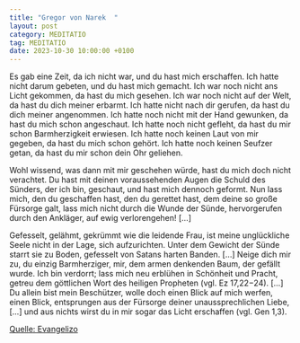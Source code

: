 ```yaml
---
title: "Gregor von Narek  "
layout: post
category: MEDITATIO
tag: MEDITATIO
date: 2023-10-30 10:00:00 +0100
---
```

Es gab eine Zeit, da ich nicht war, und du hast mich erschaffen.
Ich hatte nicht darum gebeten, und du hast mich gemacht.
Ich war noch nicht ans Licht gekommen, da hast du mich gesehen.
Ich war noch nicht auf der Welt, da hast du dich meiner erbarmt.
Ich hatte nicht nach dir gerufen, da hast du dich meiner angenommen.<!--more-->
Ich hatte noch nicht mit der Hand gewunken, da hast du mich schon angeschaut.
Ich hatte noch nicht gefleht, da hast du mir schon Barmherzigkeit erwiesen.
Ich hatte noch keinen Laut von mir gegeben, da hast du mich schon gehört.
Ich hatte noch keinen Seufzer getan, da hast du mir schon dein Ohr geliehen.

Wohl wissend, was dann mit mir geschehen würde,
hast du mich doch nicht verachtet.
Du hast mit deinen voraussehenden Augen
die Schuld des Sünders, der ich bin, geschaut,
und hast mich dennoch geformt.
Nun lass mich, den du geschaffen hast,
den du gerettet hast,
dem deine so große Fürsorge galt,
lass mich nicht durch die Wunde der Sünde, hervorgerufen durch den Ankläger,
auf ewig verlorengehen! […]

Gefesselt, gelähmt,
gekrümmt wie die leidende Frau,
ist meine unglückliche Seele nicht in der Lage, sich aufzurichten.
Unter dem Gewicht der Sünde starrt sie zu Boden,
gefesselt von Satans harten Banden. […]
Neige dich mir zu, du einzig Barmherziger,
mir, dem armen denkenden Baum, der gefällt wurde.
Ich bin verdorrt; lass mich neu erblühen
in Schönheit und Pracht,
getreu dem göttlichen Wort des heiligen Propheten (vgl. Ez 17,22−24). […]
Du allein bist mein Beschützer,
wolle doch einen Blick auf mich werfen,
einen Blick, entsprungen aus der Fürsorge deiner unaussprechlichen Liebe, […]
und aus nichts wirst du in mir sogar das Licht erschaffen (vgl. Gen 1,3).


[Quelle: Evangelizo](https://evangeliumtagfuertag.org/DE/gospel)